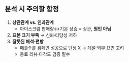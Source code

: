 ## 분석 시 주의할 함정

1. **상관관계 vs. 인과관계**
   - 아이스크림 판매량↔기온 상승 = 상관, **원인 아님**
2. **표본 크기 부족** → 신뢰·타당성 저하
3. **잘못된 해석·편향**
   - 매출↑를 캠페인 성공으로 단정 X → 계절·외부 요인 고려
   - 동료 리뷰·다각도 검증 필수
